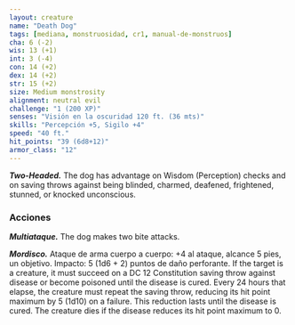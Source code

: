 ```yaml
---
layout: creature
name: "Death Dog"
tags: [mediana, monstruosidad, cr1, manual-de-monstruos]
cha: 6 (-2)
wis: 13 (+1)
int: 3 (-4)
con: 14 (+2)
dex: 14 (+2)
str: 15 (+2)
size: Medium monstrosity
alignment: neutral evil
challenge: "1 (200 XP)"
senses: "Visión en la oscuridad 120 ft. (36 mts)"
skills: "Percepción +5, Sigilo +4"
speed: "40 ft."
hit_points: "39 (6d8+12)"
armor_class: "12"
---
```


***Two-Headed.*** The dog has advantage on Wisdom (Perception) checks and on saving throws against being blinded, charmed, deafened, frightened, stunned, or knocked unconscious.

### Acciones

***Multiataque.*** The dog makes two bite attacks.

***Mordisco.*** Ataque de arma cuerpo a cuerpo: +4 al ataque, alcance 5 pies, un objetivo. Impacto: 5 (1d6 + 2) puntos de daño perforante. If the target is a creature, it must succeed on a DC 12 Constitution saving throw against disease or become poisoned until the disease is cured. Every 24 hours that elapse, the creature must repeat the saving throw, reducing its hit point maximum by 5 (1d10) on a failure. This reduction lasts until the disease is cured. The creature dies if the disease reduces its hit point maximum to 0.